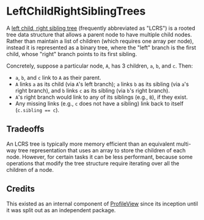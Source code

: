 # LeftChildRightSiblingTrees

A [left child, right sibling tree](https://en.wikipedia.org/wiki/Left-child_right-sibling_binary_tree)
(frequently abbreviated as "LCRS")
is a rooted tree data structure that allows a parent node to have multiple child nodes.
Rather than maintain a list of children (which requires one array per node),
instead it is represented as a binary tree, where the "left" branch is the first child,
whose "right" branch points to its first sibling.

Concretely, suppose a particular node, `A`, has 3 children, `a`, `b`, and `c`. Then:

- `a`, `b`, and `c` link to `A` as their parent.
- `A` links `a` as its child (via `A`'s left branch); `a` links `b` as its sibling
  (via `a`'s right branch), and `b` links `c` as its sibling (via `b`'s right branch).
- `A`'s right branch would link to any of its siblings (e.g., `B`), if they exist.
- Any missing links (e.g., `c` does not have a sibling) link back to itself
  (`c.sibling == c`).

## Tradeoffs

An LCRS tree is typically more memory efficient than an equivalent multi-way tree
representation that uses an array to store the children of each node.
However, for certain tasks it can be less performant, because some operations that modify
the tree structure require iterating over all the children of a node.

## Credits

This existed as an internal component of
[ProfileView](https://github.com/timholy/ProfileView.jl)
since its inception until it was split out as an independent package.
